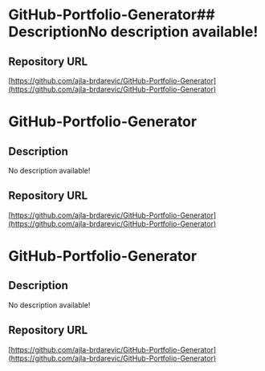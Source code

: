 # GitHub-Portfolio-Generator## DescriptionNo description available!

## Repository URL
[https://github.com/ajla-brdarevic/GitHub-Portfolio-Generator](https://github.com/ajla-brdarevic/GitHub-Portfolio-Generator)

# GitHub-Portfolio-Generator

## Description

No description available!

## Repository URL
[https://github.com/ajla-brdarevic/GitHub-Portfolio-Generator](https://github.com/ajla-brdarevic/GitHub-Portfolio-Generator)

# GitHub-Portfolio-Generator

## Description
No description available!

## Repository URL
[https://github.com/ajla-brdarevic/GitHub-Portfolio-Generator](https://github.com/ajla-brdarevic/GitHub-Portfolio-Generator)

